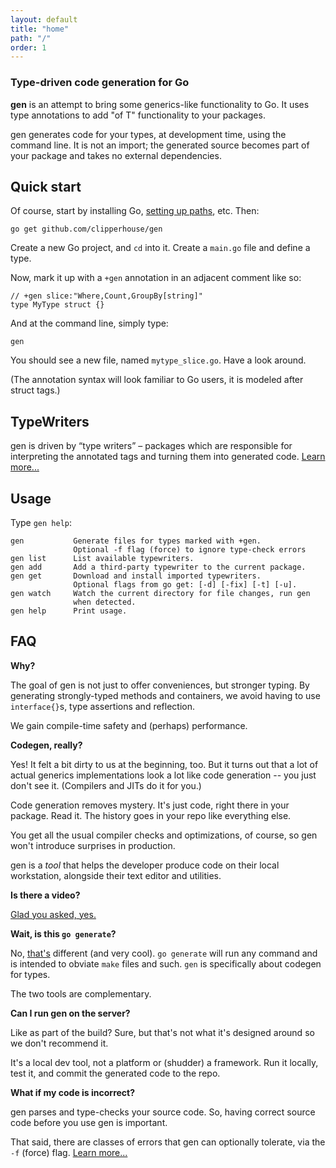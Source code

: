 ```yaml
---
layout: default
title: "home"
path: "/"
order: 1
---
```


### Type-driven code generation for Go

**gen** is an attempt to bring some generics-like functionality to Go. It uses type annotations to add "of T" functionality to your packages.

gen generates code for your types, at development time, using the command line. It is not an import; the generated source becomes part of your package and takes no external dependencies.

## Quick start

Of course, start by installing Go, [setting up paths](http://golang.org/doc/code.html), etc. Then:

	go get github.com/clipperhouse/gen

Create a new Go project, and `cd` into it. Create a `main.go` file and define a type.

Now, mark it up with a `+gen` annotation in an adjacent comment like so:

	// +gen slice:"Where,Count,GroupBy[string]"
	type MyType struct {}

And at the command line, simply type:

	gen

You should see a new file, named `mytype_slice.go`. Have a look around.

(The annotation syntax will look familiar to Go users, it is modeled after struct tags.)

## TypeWriters

gen is driven by “type writers” – packages which are responsible for interpreting the annotated tags and turning them into generated code. [Learn more...](typewriters)

## Usage

Type `gen help`:

	gen           Generate files for types marked with +gen.
	              Optional -f flag (force) to ignore type-check errors
	gen list      List available typewriters.
	gen add       Add a third-party typewriter to the current package.
	gen get       Download and install imported typewriters. 
	              Optional flags from go get: [-d] [-fix] [-t] [-u].
	gen watch     Watch the current directory for file changes, run gen
	              when detected. 
	gen help      Print usage.

## FAQ

**Why?**

The goal of gen is not just to offer conveniences, but stronger typing. By generating strongly-typed methods and containers, we avoid having to use `interface{}`s, type assertions and reflection.

We gain compile-time safety and (perhaps) performance.

**Codegen, really?**

Yes! It felt a bit dirty to us at the beginning, too. But it turns out that a lot of actual generics implementations look a lot like code generation -- you just don't see it. (Compilers and JITs do it for you.)

Code generation removes mystery. It's just code, right there in your package. Read it. The history goes in your repo like everything else.

You get all the usual compiler checks and optimizations, of course, so gen won't introduce surprises in production.

gen is a *tool* that helps the developer produce code on their local workstation, alongside their text editor and utilities.

**Is there a video?**

[Glad you asked, yes.](https://www.youtube.com/watch?v=KY8OXFi3CDU)

**Wait, is this `go generate`?**

No, [that's](https://docs.google.com/document/d/1V03LUfjSADDooDMhe-_K59EgpTEm3V8uvQRuNMAEnjg/edit) different (and very cool). `go generate` will run any command and is intended to obviate `make` files and such. `gen` is specifically about codegen for types.

The two tools are complementary.

**Can I run gen on the server?**

Like as part of the build? Sure, but that's not what it's designed around so we don't recommend it.

It's a local dev tool, not a platform or (shudder) a framework. Run it locally, test it, and commit the generated code to the repo.

**What if my code is incorrect?**

gen parses and type-checks your source code. So, having correct source code before you use gen is important.

That said, there are classes of errors that gen can optionally tolerate, via the `-f` (force) flag. [Learn more...](force/)